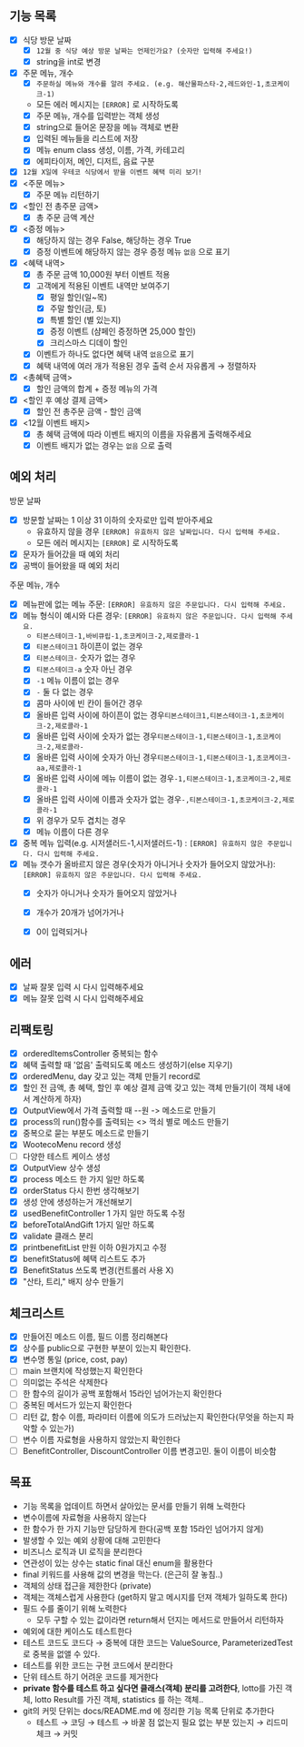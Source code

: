## 기능 목록

- [x]  식당 방문 날짜
    - [x]  `12월 중 식당 예상 방문 날짜는 언제인가요? (숫자만 입력해 주세요!)`
    - [x] string을 int로 변경
- [x]  주문 메뉴, 개수
    - [x]  `주문하실 메뉴와 개수를 알려 주세요. (e.g. 해산물파스타-2,레드와인-1,초코케이크-1)`
    - 모든 에러 메시지는 `[ERROR]` 로 시작하도록
    - [x] 주문 메뉴, 개수를 입력받는 객체 생성
    - [x] string으로 들어온 문장을 메뉴 객체로 변환
    - [x] 입력된 메뉴들을 리스트에 저장
    - [x] 메뉴 enum class 생성, 이름, 가격, 카테고리
    - [x] 에피타이저, 메인, 디저트, 음료 구분
- [x]  `12월 X일에 우테코 식당에서 받을 이벤트 혜택 미리 보기!`
- [x]  <주문 메뉴>
    - [x] 주문 메뉴 리턴하기
- [x] <할인 전 총주문 금액>
    - [x] 총 주문 금액 계산
- [x]  <증정 메뉴>
    - [x] 해당하지 않는 경우 False, 해당하는 경우 True 
    - [x] 증정 이벤트에 해당하지 않는 경우 증정 메뉴 `없음` 으로 표기
- [x]  <혜택 내역>
    - [x] 총 주문 금액 10,000원 부터 이벤트 적용 
    - [x]  고객에게 적용된 이벤트 내역만 보여주기
        - [x] 평일 할인(일~목) 
        - [x] 주말 할인(금, 토)
        - [x] 특별 할인 (별 있는지)
        - [x] 증정 이벤트 (샴페인 증정하면 25,000 할인)
        - [x] 크리스마스 디데이 할인
    - [x]  이벤트가 하나도 없다면 혜택 내역 `없음`으로 표기
    - [x]  혜택 내역에 여러 개가 적용된 경우 출력 순서 자유롭게 → 정렬하자
- [x]  <총혜택 금액>
    - [x] 할인 금액의 합계 + 증정 메뉴의 가격
- [x]  <할인 후 예상 결제 금액>
    - [x] 할인 전 총주문 금액 - 할인 금액
- [x]  <12월 이벤트 배지>
    - [x]  총 혜택 금액에 따라 이벤트 배지의 이름을 자유롭게 출력해주세요
    - [x]  이벤트 배지가 없는 경우는 `없음` 으로 출력

## 예외 처리

방문 날짜

- [x]  방문할 날짜는 1 이상 31 이하의 숫자로만 입력 받아주세요
    - 유효하지 않을 경우 `[ERROR] 유효하지 않은 날짜입니다. 다시 입력해 주세요.`
    - 모든 에러 메시지는 `[ERROR]` 로 시작하도록
- [x] 문자가 들어갔을 때 예외 처리
- [x] 공백이 들어왔을 때 예외 처리

주문 메뉴, 개수

- [x]  메뉴판에 없는 메뉴 주문: `[ERROR] 유효하지 않은 주문입니다. 다시 입력해 주세요.`
- [x]  메뉴 형식이 예시와 다른 경우: `[ERROR] 유효하지 않은 주문입니다. 다시 입력해 주세요.`
    - `티본스테이크-1,바비큐립-1,초코케이크-2,제로콜라-1`
    - [x] `티본스테이크1` 하이픈이 없는 경우
    - [x] `티본스테이크-` 숫자가 없는 경우
    - [x] `티본스테이크-a` 숫자 아닌 경우
    - [x] `-1` 메뉴 이름이 없는 경우
    - [x] `-` 둘 다 없는 경우
    - [x] 콤마 사이에 빈 칸이 들어간 경우
    - [x] 올바른 입력 사이에 하이픈이 없는 경우`티본스테이크1,티본스테이크-1,초코케이크-2,제로콜라-1`
    - [x] 올바른 입력 사이에 숫자가 없는 경우`티본스테이크-1,티본스테이크-1,초코케이크-2,제로콜라-`
    - [x] 올바른 입력 사이에 숫자가 아닌 경우`티본스테이크-1,티본스테이크-1,초코케이크-aa,제로콜라-1`
    - [x] 올바른 입력 사이에 메뉴 이름이 없는 경우`-1,티본스테이크-1,초코케이크-2,제로콜라-1`
    - [x] 올바른 입력 사이에 이름과 숫자가 없는 경우`-,티본스테이크-1,초코케이크-2,제로콜라-1`
    - [x] 위 경우가 모두 겹치는 경우
    - [x] 메뉴 이름이 다른 경우
- [x]  중복 메뉴 입력(e.g. 시저샐러드-1,시저샐러드-1) : `[ERROR] 유효하지 않은 주문입니다. 다시 입력해 주세요.`
- [x] 메뉴 갯수가 올바르지 않은 경우(숫자가 아니거나 숫자가 들어오지 않았거나): `[ERROR] 유효하지 않은 주문입니다. 다시 입력해 주세요.`
    - [x] 숫자가 아니거나 숫자가 들어오지 않았거나
    - [x] 개수가 20개가 넘어가거나 
    - [x] 0이 입력되거나


## 에러

- [x] 날짜 잘못 입력 시 다시 입력해주세요
- [x] 메뉴 잘못 입력 시 다시 입력해주세요

## 리팩토링
- [x] orderedItemsController 중복되는 함수
- [x] 혜택 출력할 때 '없음' 출력되도록 메소드 생성하기(else 지우기)
- [x] orderedMenu, day 갖고 있는 객체 만들기 record로
- [x] 할인 전 금액, 총 혜택, 할인 후 예상 결제 금액 갖고 있는 객체 만들기(이 객체 내에서 계산하게 하자)
- [x] OutputView에서 가격 출력할 때 --원 -> 메소드로 만들기
- [x] process의 run()함수를 출력되는 <> 꺽쇠 별로 메소드 만들기
- [x] 중복으로 묻는 부분도 메소드로 만들기
- [x] WootecoMenu record 생성
- [ ] 다양한 테스트 케이스 생성
- [x] OutputView 상수 생성
- [x] process 메소드 한 가지 일만 하도록
- [x] orderStatus 다시 한번 생각해보기
- [x] 생성 안에 생성하는거 개선해보기
- [x] usedBenefitController 1 가지 일만 하도록 수정
- [x] beforeTotalAndGift 1가지 일만 하도록
- [x] validate 클래스 분리
- [x] printbenefitList 만원 이하 0원가지고 수정
- [x] benefitStatus에 혜택 리스트도 추가
- [x] BenefitStatus 쓰도록 변경(컨트롤러 사용 X)
- [X] "산타, 트리," 배지 상수 만들기 

## 체크리스트

- [x] 만들어진 메소드 이름, 필드 이름 정리해본다
- [x] 상수를 public으로 구현한 부분이 있는지 확인한다.
- [x] 변수명 통일 (price, cost, pay)
- [ ]  main 브랜치에 작성했는지 확인한다
- [ ]  의미없는 주석은 삭제한다
- [ ]  한 함수의 길이가 공백 포함해서 15라인 넘어가는지 확인한다
- [ ]  중복된 메서드가 있는지 확인한다
- [ ]  리턴 값, 함수 이름, 파라미터 이름에 의도가 드러났는지 확인한다(무엇을 하는지 파악할 수 있는가)
- [ ]  변수 이름 자료형을 사용하지 않았는지 확인한다
- [ ] BenefitController, DiscountController 이름 변경고민. 둘이 이름이 비슷함

## 목표

- 기능 목록을 업데이트 하면서 살아있는 문서를 만들기 위해 노력한다
- 변수이름에 자료형을 사용하지 않는다
- 한 함수가 한 가지 기능만 담당하게 한다(공백 포함 15라인 넘어가지 않게)
- 발생할 수 있는 예외 상황에 대해 고민한다
- 비즈니스 로직과 UI 로직을 분리한다
- 연관성이 있는 상수는 static final 대신 enum을 활용한다
- final 키워드를 사용해 값의 변경을 막는다. (은근히 잘 놓침..)
- 객체의 상태 접근을 제한한다 (private)
- 객체는 객체스럽게 사용한다 (get하지 말고 메시지를 던져 객체가 일하도록 한다)
- 필드 수를 줄이기 위해 노력한다
    - 모두 구할 수 있는 값이라면 return해서 던지는 메서드로 만들어서 리턴하자
- 예외에 대한 케이스도 테스트한다
- 테스트 코드도 코드다 → 중복에 대한 코드는 ValueSource, ParameterizedTest로 중복을 없앨 수 있다.
- 테스트를 위한 코드는 구현 코드에서 분리한다
- 단위 테스트 하기 어려운 코드를 제거한다
- **private 함수를 테스트 하고 싶다면 클래스(객체) 분리를 고려한다**, lotto를 가진 객체, lotto Result를 가진 객체, statistics 를 하는 객체..
- git의 커밋 단위는 docs/README.md 에 정리한 기능 목록 단위로 추가한다
    - 테스트 → 코딩 → 테스트 → 바꿀 점 없는지 필요 없는 부분 있는지 → 리드미 체크 → 커밋